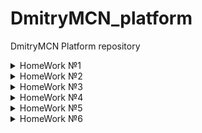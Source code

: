 # DmitryMCN_platform
DmitryMCN Platform repository
<details>
<summary>HomeWork №1</summary>

### Настройка локального окружения:
- Установка kubectl
- Запуск кластера minikube (docker драйвер)
- Установка kubernetes-dashboard и k9s
### Задание 1:
> Разберитесь почему все pod в namespace kube-system восстановились после удаления.
- Поды kube-scheduler, kube-controller-manager, etcd, apiserver это static-pods. Они управляются напрямую демоном kubelet на конкретной ноде (kubelet наблюдает за каждым статическим подом и перезапускает его в случае сбоя).
- Под core-dns-\* управляется с помощью ресурса ReplicaSet, цель которого поддерживать стабильный набор реплик пода в любой момент времени.
- Под kube-proxy-\* управляется с помощью ресурса DaemonSet, который гарантирует запуск пода на всех (или некоторых) нодах.
### Задание 2:
> Cоздание Dockerfile, сборка образа, запуск первого пода и т.д.
- Подготовлен Dockerfile, готовый образ запушен в публичный Container Registry (Docker Hub).
- Создан манифест первого пода, добавлен init-контейнер для генерации index.html. Используем kubectl port-forward для проброса и проверяем стартовую страницу.
### Как запустить проект:
- В директории kubernetes-intro выполнить:
<pre>
kubectl apply -f web-pod.yaml
kubectl port-forward --address 0.0.0.0 pod/web-app 8000:8000
</pre>
Для микросервиса frontend
<pre>
kubectl apply -f frontend-pod-healthy.yaml
</pre>
### Как проверить работоспособность:
<pre>kubectl port-forward --address 0.0.0.0 pod/web-app 8000:8000
</pre>
- Перейти по ссылке http://localhost:8000
### Задание со \*:
> Запуск микросервиса frontend, исправление ошибки при старте пода.
- Под frontend не запускается, в логах ошибка `'panic: environment variable "PRODUCT_CATALOG_SERVICE_ADDR" not set'`. Добавляем необходимые переменные.
</details>

<details>
<summary>HomeWork №2</summary>

### Настройка локального окружения:
- Запуск кластера kind
### Что было сделано
- Учимся запускать поды с помощью контроллеров k8s. Попробовал в деле ReplicaSet, Deployment и DaemonSet.
Контроллеры используют селекторы по меткам (labels) для создания и управления подами. С помощью ReplicaSet можно быстро увеличить/уменьшить (scale) кол-во необходимых реплик пода.
Контроллер Deployment использует ReplicaSet для более гибкого управления подами. Например он позволяет управлять стратегией развертывания. Можно сделать откат в случае проблем (команда rollout undo).
DaemonSet запускает по одному экземпляру пода на каждой ноде.
- Подготовлен манифест для запуска node-exporter на всех нодах кластера.
> ReplicaSet. Определите, что необходимо добавить в манифест, исправьте его и примените вновь. 
- Не хватает селектора для меток (missing required field "selector" in io.k8s.api.apps.v1.ReplicaSetSpec) и переменных сервиса
> Почему обновление ReplicaSet не повлекло обновление запущенных pod?
- ReplicaSet поддерживает нужное кол-во подов, но не следит за обновлением их конфигурации.
> Найдите способ модернизировать свой DaemonSet таким образом, чтобы Node Exporter был развернут как на master, так и на worker нодах.
- Используем св-во tolerations: operator: "Exists"
### Как запустить проект:
- В директории kubernetes-controllers выполнить:
<pre>
kubectl apply -f frontend-deployment.yaml
kubectl apply -f paymentservice-deployment.yaml
</pre>
### Как проверить работоспособность:
<pre>kubectl get deploy,rs,po</pre>
### Задание со \*:
Запускаем деплой Node Exporter:
<pre>kubectl apply -f node-exporter-daemonset.yaml</pre>
- В манифесте мы сперва создаем namespace "monitoring", service account и role. Роль связывается с service account с помощью объекта rolebinding. Далее создаем daemonset.
- Проверяем, что node-exporter отдает метрики:
<pre>
kubectl port-forward <имя любого pod в DaemonSet>
curl localhost:9100/metrics
</pre>
</details>

<details>
<summary>HomeWork №3</summary>

### Что было сделано
Созданы service accounts с различными правами в рамках кластера.
### Как запустить проект:
- В директории kubernetes-security выполнить:
<pre>
kubectl apply -f task01/ 
kubectl apply -f task02/
kubectl apply -f task03/
</pre>
### Как проверить работоспособность:
<pre>
kubectl auth can-i get po -n kube-system --as system:serviceaccount:default:bob
kubectl auth can-i create po -n dev --as system:serviceaccount:dev:jane
kubectl auth can-i get po -n dev --as system:serviceaccount:dev:ken
kubectl auth can-i create po -n dev --as system:serviceaccount:dev:ken
</pre>
</details>

<details>
<summary>HomeWork №4</summary>

### Что было сделано
#### Добавление проверок Pod, создание объекта Deployment, добавление сервисов в кластер (ClusterIP), включение режима балансировки IPVS
- Добавляем проверку readinessProbe. Проверяем, что под запустился
<pre>
kubectl apply -f kubernetes-intro/web-pod.yaml --force
kubectl describe pod/web-app
</pre>
<pre>
Conditions:
  Type              Status
  Initialized       True 
  Ready             False 
  ContainersReady   False 
  PodScheduled      True
</pre>
<pre>
Warning  Unhealthy  48s (x60 over 10m)  kubelet, minikube  Readiness probe failed: Get http://172.17.0.3:80/index.html: dial tcp 172.17.0.3:80: connect: connection refused
</pre>
Прод не прошел readiness-пробу
- Добавляем проверку livenessProbe.
<pre>
livenessProbe:
  tcpSocket: { port: 8000 }
</pre>
> Почему следующая конфигурация валидна, но не имеет смысла? 
> 1. livenessProbe:
>   exec:
>     command:
>       - 'sh'
>       - '-c'
>       - 'ps aux | grep my_web_server_process'

Такая проверка всегда будет завершаться с кодом выхода 0, т.к. grep найдет сам процесс grep. Кроме того задача livenessProbe удостовериться, что приложение работает корреектно. Наличие запущенного процесса не всегда гарантирует это.
> 2. Бывают ли ситуации, когда она все-таки имеет смысл?

Для начала нужно убрать grep из вывода: - 'ps aux | grep my_web_server_process | grep -v grep'. Возможно имеет смысл, если это какое-то статичное приложение и достаточно проверять только запущенный процесс.
- Создаем Deployment для пода, смотрим что получилось.
<pre>kubectl describe deployment web</pre>
<pre>
Conditions:
  Type           Status  Reason
  ----           ------  ------
  Available      False   MinimumReplicasUnavailable
  Progressing    True    ReplicaSetUpdated
</pre>
- Исправляем ошибку в манифесте, проверяем состояние Deployment
<pre>
Conditions:
  Type           Status  Reason
  ----           ------  ------
  Available      True    MinimumReplicasAvailable
  Progressing    True    NewReplicaSetAvailable
</pre>
- Пробуем разные варианты maxSurge и maxUnavailable
maxSurge=0 и maxUnavailable=0: The Deployment "web" is invalid: ... - такой вариант является ощибкой.
- Создаем мервис ClusterIP
<pre>
kubectl get svc web-svc-cip -owide
NAME          TYPE        CLUSTER-IP      EXTERNAL-IP   PORT(S)   AGE    SELECTOR
web-svc-cip   ClusterIP   10.102.59.144   <none>        80/TCP    117s   app=web
</pre>
- Включаем IPVS, проверяем правила iptables.
- Устанавливаем MetalL, создаем ConfigMap
<pre>
kubectl --namespace metallb-system get all
NAME                            READY   STATUS             RESTARTS   AGE
pod/controller-fb659dc8-49x5d   0/1     ErrImagePull       0          51s
pod/speaker-p729h               0/1     ImagePullBackOff   0          51s

NAME                     DESIRED   CURRENT   READY   UP-TO-DATE   AVAILABLE   NODE SELECTOR                 AGE
daemonset.apps/speaker   1         1         0       1            0           beta.kubernetes.io/os=linux   51s

NAME                         READY   UP-TO-DATE   AVAILABLE   AGE
deployment.apps/controller   0/1     1            0           51s

NAME                                  DESIRED   CURRENT   READY   AGE
replicaset.apps/controller-fb659dc8   1         1         0       51s

echo 'apiVersion: v1
kind: ConfigMap
metadata:
  namespace: metallb-system
  name: config
data:
  config: |
    address-pools:
      - name: default
        protocol: layer2
        addresses:
          - "172.17.255.1-172.17.255.255"' > kubernetes-networks/metallb-config.yaml
kubectl apply -f kubernetes-networks/metallb-config.yaml
cp kubernetes-networks/web-svc-{cip,lb}.yaml
</pre>
- Проверяем конфигурацию
<pre>
{"caller":"service.go:114","event":"ipAllocated","ip":"172.17.255.1","msg":"IP address assigned by controller","service":"default/web-svc-lb","ts":"2021-07-17T19:59:16.59910729Z"}
kubectl describe svc web-svc-lb
Name:                     web-svc-lb
Namespace:                default
Labels:                   <none>
Annotations:              <none>
Selector:                 app=web
Type:                     LoadBalancer
IP Families:              <none>
IP:                       10.96.56.237
IPs:                      10.96.56.237
LoadBalancer Ingress:     172.17.255.1
Port:                     <unset>  80/TCP
TargetPort:               8000/TCP
NodePort:                 <unset>  30968/TCP
Endpoints:                172.17.0.11:8000,172.17.0.12:8000,172.17.0.13:8000
Session Affinity:         None
External Traffic Policy:  Cluster
Events:                   <none>

sudo ip route add 172.17.255.0/24 via 192.168.49.2
curl http://172.17.255.1
</pre>
- Создаем сервис типа LoadBalancer для доступа к CoreDNS снаружи кластера
<pre>
kubectl get svc -n kube-system
NAME          TYPE           CLUSTER-IP       EXTERNAL-IP    PORT(S)                  AGE
dns-tcp-svc   LoadBalancer   10.103.171.229   172.17.255.5   53:30242/TCP             30s
dns-udp-svc   LoadBalancer   10.99.88.169     172.17.255.5   53:32288/UDP             35s
kube-dns      ClusterIP      10.96.0.10       <none>         53/UDP,53/TCP,9153/TCP   15d

nslookup web.default.cluster.local 172.17.255.5
</pre>
- Применяем манифест для ingress-nginx, создаем манифест для сервиса с типом LoadBalancer. Приверяем ip, назначенный ему MetalLB. Пробуем Curl.
<pre>
kubectl apply -f kubernetes-networks/nginx-lb.yaml
kubectl get svc ingress-nginx -n ingress-nginx
</pre>
> ingress-nginx   LoadBalancer   10.97.41.211   172.17.255.2   80:32741/TCP,443:32715/TCP   5m8s
<pre>
Проверяем: curl http://172.17.255.2
Видим, что nginx отвечает.
</pre>
- Создание Headless-сервиса. Проверяем, что ClusterIP для сервиса web-svc не назначен.
kubectl apply -f  kubernetes-networks/web-svc-headless.yaml
kubectl get svc web-svc

web-svc   ClusterIP   None         <none>        80/TCP    87s

- Настроим наш ingress-прокси, создав манифест с ресурсом Ingress.
При этом есть ряд проблем:
<pre>
Warning: networking.k8s.io/v1beta1 Ingress is deprecated in v1.19+, unavailable in v1.22+; use networking.k8s.io/v1 Ingress
Error from server (InternalError): error when creating "kubernetes-networks/web-ingress.yaml": Internal error occurred: failed calling webhook "validate.nginx.ingress.kubernetes.io": an error on the server ("") has prevented the request from succeeding
</pre>
Изменил версию апи и структуру манифеста под networking.k8s.io/v1. Также удалил ValidatingWebhookConfiguration, как самое простое решение проблемы
<pre>
kubectl delete -A ValidatingWebhookConfiguration ingress-nginx-admission
</pre>
Проверяем наш созданный ingress/web
<pre>
kubectl describe ingress/web
Name:             web
Namespace:        default
Address:          192.168.49.2
Default backend:  default-http-backend:80 (<error: endpoints "default-http-backend" not found>)
Rules:
  Host        Path  Backends
  ----        ----  --------
  *
              /web   web-svc:8000 (172.17.0.11:8000,172.17.0.12:8000,172.17.0.13:8000)
Annotations:  nginx.ingress.kubernetes.io/rewrite-target: /
Events:
  Type    Reason  Age                    From                      Message
  ----    ------  ----                   ----                      -------
  Normal  Sync    8m59s (x2 over 9m24s)  nginx-ingress-controller  Scheduled for sync
</pre>
При этом есть ошибка `default-http-backend:80 (<error: endpoints "default-http-backend" not found>)`
Добавляем defaultBackend
<pre>
defaultBackend:
  service:
    name: web-svc
    port:
      number: 80
</pre>
- Создаем сервис и ingress для Dashboard
- Создаем канареечное развертывание с помощью ingress-nginx
Проверяем:
<pre>
curl -k https://172.17.255.1/canary/
curl -H 'test-header: true' -k https://172.17.255.1/canary/
</pre>
</details>

<details>
<summary>HomeWork №5</summary>

### Что было сделано
#### Добавлены манифесты для StatefulSet с Minio. Авторизационные данные перемещены в secrets.
> Поместите данные в secrets и настройте конфигурацию на их использование.
- Кодируем переменные в base64, редактируем и применяем манифесты.
<pre>
echo -n 'minio' | base64
echo -n 'minio123' | base64
kubectl apply -f minio-secret.yaml
kubectl apply -f minio-statefulset.yaml
</pre>
</details>

<details>
<summary>HomeWork №6</summary>

### Что было сделано
####
- Устанавливаем helm chart cert-manager. Проверяем, что все работает корректно по инструкции https://cert-manager.io/docs/installation/verify/
<pre>
kubectl apply -f cert-manager/test-resources.yaml
kubectl describe certificate -n cert-manager-test
</pre>
<pre>
...
Events:
...
 Normal  Issuing    18s   cert-manager  The certificate has been successfully issued
</pre>
> Изучите cert-manager, и определите, что еще требуется установить для корректной работы
Смотрим документацию:
> The first thing you’ll need to configure after you’ve installed cert-manager is an issuer which you can then use to issue certificates.
Создаем ACME issuer Let's Encrypt. Сделаем его глобальным для кластера (kind: ClusterIssuer).
<pre>
kubectl apply -f cert-manager/cluster-issuer.yaml
</pre>
- Устанавливаем helm chart chartmuseum. Проверим, что release chartmuseum установился
<pre>
helm ls -n chartmuseum
</pre>
Проверяем в браузере - сертификат валиден.

Создаем Service account https://cloud.google.com/docs/authentication/getting-started

export GOOGLE_APPLICATION_CREDENTIALS=$HOME/sustained-vial-321511-74daedfac94f.json
	pip3 install --upgrade google-cloud-storage

Создаем google storage bucket https://cloud.google.com/storage/docs/creating-buckets
Качаем бинарь chartmuseum и запускаем локально
curl -LO https://s3.amazonaws.com/chartmuseum/release/latest/bin/linux/amd64/chartmuseum
chartmuseum --debug --port=8080   --storage="google"   --storage-google-bucket="my-gcs-chartmuseum-bucket"   --storage-google-prefix=""

2021-08-01T19:55:10.962+0300	DEBUG	Fetching chart list from storage	{"repo": ""}
2021-08-01T19:55:11.164+0300	DEBUG	No change detected between cache and storage	{"repo": ""}
2021-08-01T19:55:11.164+0300	INFO	Starting ChartMuseum	{"port": 8080}

Устанавливаем плагин helm-push https://github.com/chartmuseum/helm-push

Пушим тестовый чарт
helm push frontend/ chartmuseum
Pushing frontend-0.1.0.tgz to chartmuseum...
Done.

Проверяем, что чарт доступен в репозитории
curl http://localhost:8080/api/charts
{"frontend":[{"name":"frontend","version":"0.1.0","description":"A Helm chart for Kubernetes","apiVersion":"v2","appVersion":"1.16.0","type":"application","urls":["charts/frontend-0.1.0.tgz"],"created":"2021-08-01T16:57:36.577Z","digest":"844d3afde2d58b3534e1b85d9ab26059d33a69ad65c44a415dda41d6b5479eda"}]}

Устанавливаем чарт в кластер


</details>

